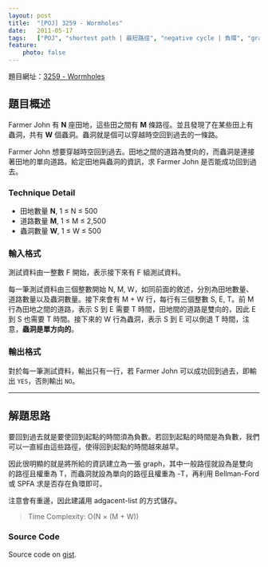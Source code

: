 ```yaml
---
layout: post
title:  "[POJ] 3259 - Wormholes"
date:   2011-05-17
tags:   ["POJ", "shortest path | 最短路徑", "negative cycle | 負環", "graph theory | 圖論"]
feature:
    photo: false
---
```


題目網址：[3259 - Wormholes](http://poj.org/problem?id=3259 "3259 - Wormholes")

## 題目概述

Farmer John 有 **N** 座田地，這些田之間有 **M** 條路徑。並且發現了在某些田上有蟲洞，共有 **W** 個蟲洞。蟲洞就是個可以穿越時空回到過去的一條路。

Farmer John 想要穿越時空回到過去。田地之間的道路為雙向的，而蟲洞是連接著田地的單向道路。給定田地與蟲洞的資訊，求 Farmer John 是否能成功回到過去。

### Technique Detail

- 田地數量 **N**, 1 ≤ N ≤ 500
- 道路數量 **M**, 1 ≤ M ≤ 2,500
- 蟲洞數量 **W**, 1 ≤ W ≤ 500

### 輸入格式

測試資料由一整數 F 開始，表示接下來有 F 組測試資料。

每一筆測試資料由三個整數開始 N, M, W，如同前面的敘述，分別為田地數量、道路數量以及蟲洞數量。接下來會有 M + W 行，每行有三個整數 S, E, T。前 M 行為田地之間的道路，表示 S 到 E 需要 T 時間，田地間的道路是雙向的，因此 E 到 S 也需要 T 時間。接下來的 W 行為蟲洞，表示 S 到 E 可以倒退 T 時間，注意，**蟲洞是單方向的**。

### 輸出格式

對於每一筆測試資料，輸出只有一行，若 Farmer John 可以成功回到過去，即輸出 `YES`，否則輸出 `NO`。

---

## 解題思路

要回到過去就是要使回到起點的時間須為負數。若回到起點的時間是為負數，我們可以一直經由這些路徑，使得回到起點的時間越來越早。

因此很明顯的就是將所給的資訊建立為一張 graph，其中一般路徑就設為是雙向的路徑且權重為 T，而蟲洞就設為單向的路徑且權重為 -T，再利用 Bellman-Ford 或 SPFA 求是否存在負環即可。

注意會有重邊，因此建議用 adgacent-list 的方式儲存。

> Time Complexity: O(N × (M + W))

### Source Code

<script src="https://gist.github.com/KuoE0/1619811.js"></script>

Source code on [gist](https://gist.github.com/KuoE0/1619811).
